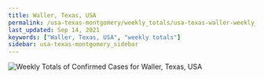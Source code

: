 ```yaml
---
title: Waller, Texas, USA
permalink: /usa-texas-montgomery/weekly_totals/usa-texas-waller-weekly_totals.html
last_updated: Sep 14, 2021
keywords: ["Waller, Texas, USA", "weekly totals"]
sidebar: usa-texas-montgomery_sidebar
---
```


![Weekly Totals of Confirmed Cases for Waller, Texas, USA](/covid_tracker/images/graphs/usa-texas-waller-weekly_totals_graph.png)
